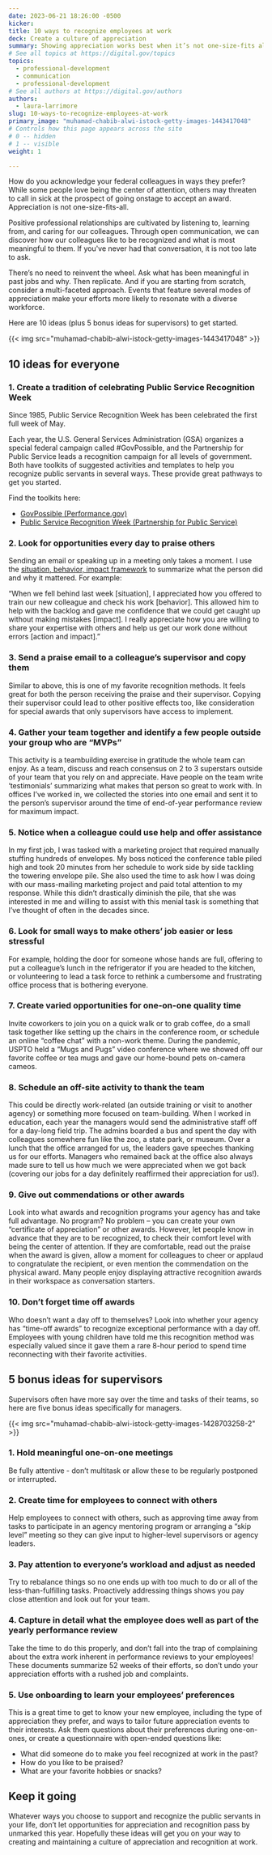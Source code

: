 ```yaml
---
date: 2023-06-21 18:26:00 -0500
kicker: 
title: 10 ways to recognize employees at work
deck: Create a culture of appreciation
summary: Showing appreciation works best when it’s not one-size-fits all. Here are 10 ideas to get started.
# See all topics at https://digital.gov/topics
topics:
  - professional-development
  - communication
  - professional-development
# See all authors at https://digital.gov/authors
authors:
  - laura-larrimore
slug: 10-ways-to-recognize-employees-at-work
primary_image: "muhamad-chabib-alwi-istock-getty-images-1443417048"
# Controls how this page appears across the site
# 0 -- hidden
# 1 -- visible
weight: 1

---
```


How do you acknowledge your federal colleagues in ways they prefer? While some people love being the center of attention, others may threaten to call in sick at the prospect of going onstage to accept an award. Appreciation is not one-size-fits-all.

Positive professional relationships are cultivated by listening to, learning from, and caring for our colleagues. Through open communication, we can discover how our colleagues like to be recognized and what is most meaningful to them. If you've never had that conversation, it is not too late to ask.

There’s no need to reinvent the wheel. Ask what has been meaningful in past jobs and why. Then replicate. And if you are starting from scratch, consider a multi-faceted approach. Events that feature several modes of appreciation make your efforts more likely to resonate with a diverse workforce. 

Here are 10 ideas (plus 5 bonus ideas for supervisors) to get started.

{{< img src="muhamad-chabib-alwi-istock-getty-images-1443417048" >}}

## 10 ideas for everyone

### 1. Create a tradition of celebrating Public Service Recognition Week

Since 1985, Public Service Recognition Week has been celebrated the first full week of May.

Each year, the U.S. General Services Administration (GSA) organizes a special federal campaign called #GovPossible, and the Partnership for Public Service leads a recognition campaign for all levels of government. Both have toolkits of suggested activities and templates to help you recognize public servants in several ways. These provide great pathways to get you started.

Find the toolkits here: 

* [GovPossible (Performance.gov)](https://www.performance.gov/govpossible/)
* [Public Service Recognition Week (Partnership for Public Service)](https://ourpublicservice.org/our-solutions/recognition/public-service-recognition-week/) 

### 2. Look for opportunities every day to praise others

Sending an email or speaking up in a meeting only takes a moment. I use the [situation, behavior, impact framework](https://hbr.org/2016/10/give-your-team-more-effective-positive-feedback) to summarize what the person did and why it mattered. For example: 

“When we fell behind last week \[situation], I appreciated how you offered to train our new colleague and check his work \[behavior]. This allowed him to help with the backlog and gave me confidence that we could get caught up without making mistakes \[impact]. I really appreciate how you are willing to share your expertise with others and help us get our work done without errors \[action and impact].”

### 3. Send a praise email to a colleague’s supervisor and copy them

Similar to above, this is one of my favorite recognition methods. It feels great for both the person receiving the praise and their supervisor. Copying their supervisor could lead to other positive effects too, like consideration for special awards that only supervisors have access to implement.

### 4. Gather your team together and identify a few people outside your group who are “MVPs”

This activity is a teambuilding exercise in gratitude the whole team can enjoy. As a team, discuss and reach consensus on 2 to 3 superstars outside of your team that you rely on and appreciate. Have people on the team write ‘testimonials’ summarizing what makes that person so great to work with. In offices I’ve worked in, we collected the stories into one email and sent it to the person’s supervisor around the time of end-of-year performance review for maximum impact.

### 5. Notice when a colleague could use help and offer assistance

In my first job, I was tasked with a marketing project that required manually stuffing hundreds of envelopes. My boss noticed the conference table piled high and took 20 minutes from her schedule to work side by side tackling the towering envelope pile. She also used the time to ask how I was doing with our mass-mailing marketing project and paid total attention to my response. While this didn’t drastically diminish the pile, that she was interested in me and willing to assist with this menial task is something that I’ve thought of often in the decades since.

### 6. Look for small ways to make others’ job easier or less stressful

For example, holding the door for someone whose hands are full, offering to put a colleague’s lunch in the refrigerator if you are headed to the kitchen, or volunteering to lead a task force to rethink a cumbersome and frustrating office process that is bothering everyone.

### 7. Create varied opportunities for one-on-one quality time

Invite coworkers to join you on a quick walk or to grab coffee, do a small task together like setting up the chairs in the conference room, or schedule an online “coffee chat” with a non-work theme. During the pandemic, USPTO held a “Mugs and Pugs” video conference where we showed off our favorite coffee or tea mugs and gave our home-bound pets on-camera cameos.

### 8. Schedule an off-site activity to thank the team

This could be directly work-related (an outside training or visit to another agency) or something more focused on team-building. When I worked in education, each year the managers would send the administrative staff off for a day-long field trip. The admins boarded a bus and spent the day with colleagues somewhere fun like the zoo, a state park, or museum. Over a lunch that the office arranged for us, the leaders gave speeches thanking us for our efforts. Managers who remained back at the office also always made sure to tell us how much we were appreciated when we got back (covering our jobs for a day definitely reaffirmed their appreciation for us!).

### 9. Give out commendations or other awards

Look into what awards and recognition programs your agency has and take full advantage. No program? No problem – you can create your own “certificate of appreciation” or other awards. However, let people know in advance that they are to be recognized, to check their comfort level with being the center of attention. If they are comfortable, read out the praise when the award is given, allow a moment for colleagues to cheer or applaud to congratulate the recipient, or even mention the commendation on the physical award. Many people enjoy displaying attractive recognition awards in their workspace as conversation starters.

### 10. Don’t forget time off awards

Who doesn’t want a day off to themselves? Look into whether your agency has “time-off awards” to recognize exceptional performance with a day off. Employees with young children have told me this recognition method was especially valued since it gave them a rare 8-hour period to spend time reconnecting with their favorite activities. 

## 5 bonus ideas for supervisors

Supervisors often have more say over the time and tasks of their teams, so here are five bonus ideas specifically for managers.

{{< img src="muhamad-chabib-alwi-istock-getty-images-1428703258-2" >}}

### 1. Hold meaningful one-on-one meetings

Be fully attentive - don’t multitask or allow these to be regularly postponed or interrupted.

### 2. Create time for employees to connect with others

Help employees to connect with others, such as approving time away from tasks to participate in an agency mentoring program or arranging a “skip level” meeting so they can give input to higher-level supervisors or agency leaders.

### 3. Pay attention to everyone’s workload and adjust as needed

Try to rebalance things so no one ends up with too much to do or all of the less-than-fulfilling tasks. Proactively addressing things shows you pay close attention and look out for your team.

### 4. Capture in detail what the employee does well as part of the yearly performance review

Take the time to do this properly, and don’t fall into the trap of complaining about the extra work inherent in performance reviews to your employees! These documents summarize 52 weeks of their efforts, so don’t undo your appreciation efforts with a rushed job and complaints.

### 5. Use onboarding to learn your employees’ preferences

This is a great time to get to know your new employee, including the type of appreciation they prefer, and ways to tailor future appreciation events to their interests. Ask them questions about their preferences during one-on-ones, or create a questionnaire with open-ended questions like: 

* What did someone do to make you feel recognized at work in the past? 
* How do you like to be praised? 
* What are your favorite hobbies or snacks?

## Keep it going

Whatever ways you choose to support and recognize the public servants in your life, don’t let opportunities for appreciation and recognition pass by unmarked this year. Hopefully these ideas will get you on your way to creating and maintaining a culture of appreciation and recognition at work.
